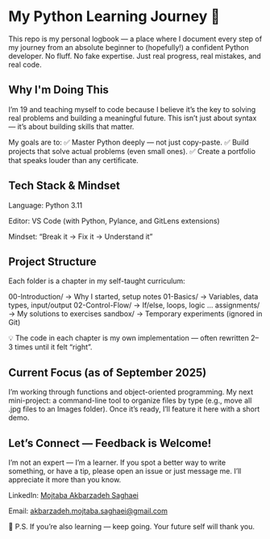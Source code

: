 # My Python Learning Journey 🐍

This repo is my personal logbook — a place where I document every step of my journey from an absolute beginner to (hopefully!) a confident Python developer.
No fluff. No fake expertise. Just real progress, real mistakes, and real code.

##  Why I'm Doing This
I’m 19 and teaching myself to code because I believe it’s the key to solving real problems and building a meaningful future.
This isn’t just about syntax — it’s about building skills that matter.

My goals are to:
✅ Master Python deeply — not just copy-paste.
✅ Build projects that solve actual problems (even small ones).
✅ Create a portfolio that speaks louder than any certificate.

##  Tech Stack & Mindset
Language: Python 3.11

Editor: VS Code (with Python, Pylance, and GitLens extensions)

Mindset: “Break it → Fix it → Understand it”

##  Project Structure

Each folder is a chapter in my self-taught curriculum:

00-Introduction/      → Why I started, setup notes
01-Basics/            → Variables, data types, input/output
02-Control-Flow/      → If/else, loops, logic
...
assignments/          → My solutions to exercises
sandbox/              → Temporary experiments (ignored in Git)

💡 The code in each chapter is my own implementation — often rewritten 2–3 times until it felt “right”.

## Current Focus (as of September 2025)
I’m working through functions and object-oriented programming.
My next mini-project: a command-line tool to organize files by type (e.g., move all .jpg files to an Images folder).
Once it’s ready, I’ll feature it here with a short demo.

## Let’s Connect — Feedback is Welcome!
I’m not an expert — I’m a learner.
If you spot a better way to write something, or have a tip, please open an issue or just message me. I’ll appreciate it more than you know.

LinkedIn: [Mojtaba Akbarzadeh Saghaei](https://www.linkedin.com/in/mojtaba-akbarzadeh-saghaei)

Email: akbarzadeh.mojtaba.saghaei@gmail.com


🙏 P.S. If you’re also learning — keep going. Your future self will thank you.
